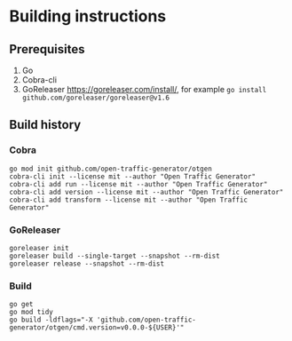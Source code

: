 # Building instructions

## Prerequisites

1. Go
2. Cobra-cli
3. GoReleaser https://goreleaser.com/install/, for example `go install github.com/goreleaser/goreleaser@v1.6`

## Build history

### Cobra

```Shell
go mod init github.com/open-traffic-generator/otgen
cobra-cli init --license mit --author "Open Traffic Generator"
cobra-cli add run --license mit --author "Open Traffic Generator"
cobra-cli add version --license mit --author "Open Traffic Generator"
cobra-cli add transform --license mit --author "Open Traffic Generator"
````

### GoReleaser

```Shell
goreleaser init
goreleaser build --single-target --snapshot --rm-dist
goreleaser release --snapshot --rm-dist
````

### Build

```Shell
go get
go mod tidy
go build -ldflags="-X 'github.com/open-traffic-generator/otgen/cmd.version=v0.0.0-${USER}'"
````
